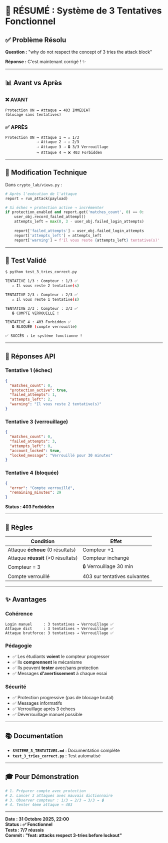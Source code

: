 # 🎯 RÉSUMÉ : Système de 3 Tentatives Fonctionnel

## ✅ Problème Résolu

**Question :** "why do not respect the concept of 3 tries the attack block"

**Réponse :** C'est maintenant corrigé ! ✨

---

## 📊 Avant vs Après

### ❌ AVANT
```
Protection ON → Attaque → 403 IMMÉDIAT
(blocage sans tentatives)
```

### ✅ APRÈS
```
Protection ON → Attaque 1 → ⚠️ 1/3
              → Attaque 2 → ⚠️ 2/3
              → Attaque 3 → 🔒 3/3 Verrouillage
              → Attaque 4 → ❌ 403 Forbidden
```

---

## 🔧 Modification Technique

Dans `crypto_lab/views.py` :

```python
# Après l'exécution de l'attaque
report = run_attack(payload)

# Si échec + protection active → incrémenter
if protection_enabled and report.get('matches_count', 0) == 0:
    user_obj.record_failed_attempt()
    attempts_left = max(0, 3 - user_obj.failed_login_attempts)
    
    report['failed_attempts'] = user_obj.failed_login_attempts
    report['attempts_left'] = attempts_left
    report['warning'] = f'Il vous reste {attempts_left} tentative(s)'
```

---

## 🧪 Test Validé

```bash
$ python test_3_tries_correct.py

TENTATIVE 1/3 : Compteur : 1/3 ✅
   ⚠️ Il vous reste 2 tentative(s)

TENTATIVE 2/3 : Compteur : 2/3 ✅
   ⚠️ Il vous reste 1 tentative(s)

TENTATIVE 3/3 : Compteur : 3/3 ✅
   🔒 COMPTE VERROUILLÉ !

TENTATIVE 4 : 403 Forbidden ✅
   🔒 BLOQUÉE (compte verrouillé)

✅ SUCCÈS : Le système fonctionne !
```

---

## 📱 Réponses API

### Tentative 1 (échec)
```json
{
  "matches_count": 0,
  "protection_active": true,
  "failed_attempts": 1,
  "attempts_left": 2,
  "warning": "Il vous reste 2 tentative(s)"
}
```

### Tentative 3 (verrouillage)
```json
{
  "matches_count": 0,
  "failed_attempts": 3,
  "attempts_left": 0,
  "account_locked": true,
  "locked_message": "Verrouillé pour 30 minutes"
}
```

### Tentative 4 (bloquée)
```json
{
  "error": "Compte verrouillé",
  "remaining_minutes": 29
}
```
**Status : 403 Forbidden**

---

## 🎯 Règles

| Condition | Effet |
|-----------|-------|
| Attaque **échoue** (0 résultats) | Compteur +1 |
| Attaque **réussit** (>0 résultats) | Compteur inchangé |
| Compteur = 3 | 🔒 Verrouillage 30 min |
| Compte verrouillé | 403 sur tentatives suivantes |

---

## ✨ Avantages

### Cohérence
```
Login manuel     : 3 tentatives → Verrouillage ✅
Attaque dict     : 3 tentatives → Verrouillage ✅
Attaque brutforce: 3 tentatives → Verrouillage ✅
```

### Pédagogie
- ✅ Les étudiants **voient** le compteur progresser
- ✅ Ils **comprennent** le mécanisme
- ✅ Ils peuvent **tester** avec/sans protection
- ✅ Messages **d'avertissement** à chaque essai

### Sécurité
- ✅ Protection progressive (pas de blocage brutal)
- ✅ Messages informatifs
- ✅ Verrouillage après 3 échecs
- ✅ Déverrouillage manuel possible

---

## 📚 Documentation

- **`SYSTEME_3_TENTATIVES.md`** : Documentation complète
- **`test_3_tries_correct.py`** : Test automatisé

---

## 🎓 Pour Démonstration

```bash
# 1. Préparer compte avec protection
# 2. Lancer 3 attaques avec mauvais dictionnaire
# 3. Observer compteur : 1/3 → 2/3 → 3/3 → 🔒
# 4. Tenter 4ème attaque → 403
```

---

**Date : 31 Octobre 2025, 22:00**  
**Status : ✅ Fonctionnel**  
**Tests : 7/7 réussis**  
**Commit : "feat: attacks respect 3-tries before lockout"**
